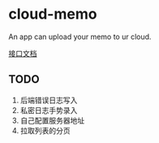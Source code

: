 # cloud-memo
An app  can upload your memo to ur cloud.

[接口文档](https://github.com/mytac/cloud-memo/blob/master/server/api.md)

## TODO
1. 后端错误日志写入
2. 私密日志手势录入
3. 自己配置服务器地址
4. 拉取列表的分页